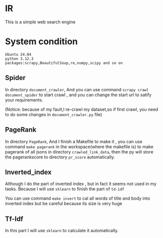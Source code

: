 # IR
This is a simple web search engine

# System condition

    Ubuntu 24.04
    python 3.12.3
    packages:scrapy,BeautifulSoup,re,numpy,scipy and so on

## Spider

In directory ``document_crawler``, And you can use command ``scrapy crawl document_spider`` to start crawl , and you can change the start url to satify your requirements.

(Notice: because of my fault,I re-crawl my dataset,so if first crawl, you need to do some changes in ``document_crawler.py`` file)

## PageRank

In directory ``PageRank``, And I finish a Makefile to make it , you can use command ``make pagerank`` in the workspace(where the makefile is) to make pagerank of all jsons in directory ``crawled_link_data``, then the py will store the pagerankscore to directory ``pr_score`` automatically.

## Inverted_index

Although I do the part of inverted index , but in fact it seems not used in my tasks. Because I will use ``sklearn`` to finish the part of ``td-idf``

You can use command ``make invert`` to cal all words of title and body into inverted index but be careful because its size is very huge

## Tf-Idf

In this part I will use ``sklearn`` to calculate it automatically.